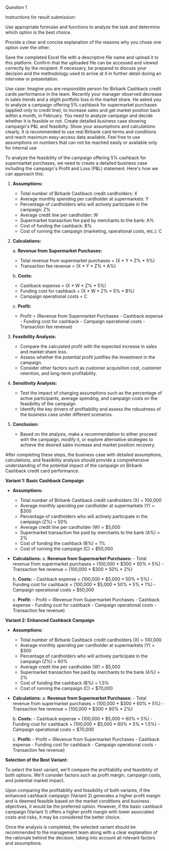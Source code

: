 Question 1

Instructions for result submission: 

Use appropriate formulas and functions to analyze the task and determine which option is the best choice.

Provide a clear and concise explanation of the reasons why you chose one option over the other. 

Save the completed Excel file with a descriptive file name and upload it to this platform. 
Confirm that the uploaded file can be accessed and viewed correctly by the recipient. 
If necessary, be prepared to discuss your decision 
and the methodology used to arrive at it in further detail during an interview or presentation.

Use case:
Imagine you are responsible person for Birbank Cashback credit cards performance in the team. 
Recently your manager observed decrease in sales trends and a slight portfolio loss in the market share. 
He asked you to analyze a campaign offering 5% cashback for supermarket purchases (applied only to credit line), 
to increase sales and get market position back within a month, in February. 
You need to analyze campaign and decide whether it is feasible or not.
Create detailed business case showing campaign's P&L and feasibilty. 
Show your assumptions and calculations clearly.
It is recommended to use real Birbank card terms and conditions and reach maximum easy-access data available. 
Feel free to use assumptions on numbers that can not be reached easily or available only for internal use

To analyze the feasibility of the campaign offering 5% cashback for supermarket purchases, we need to create a detailed business case including the campaign's Profit and Loss (P&L) statement. Here's how we can approach this:

1. **Assumptions:**
    - Total number of Birbank Cashback credit cardholders: X
    - Average monthly spending per cardholder at supermarkets: Y
    - Percentage of cardholders who will actively participate in the campaign: Z%
    - Average credit line per cardholder: W
    - Supermarket transaction fee paid by merchants to the bank: A%
    - Cost of funding the cashback: B%
    - Cost of running the campaign (marketing, operational costs, etc.): C

2. **Calculations:**

    a. **Revenue from Supermarket Purchases:**
    - Total revenue from supermarket purchases = (X * Y * Z% * 5%)
    - Transaction fee revenue = (X * Y * Z% * A%)

    b. **Costs:**
    - Cashback expense = (X * W * Z% * 5%)
    - Funding cost for cashback = (X * W * Z% * 5% * B%)
    - Campaign operational costs = C

    c. **Profit:**
    - Profit = (Revenue from Supermarket Purchases - Cashback expense - Funding cost for cashback - Campaign operational costs - Transaction fee revenue)

3. **Feasibility Analysis:**
    - Compare the calculated profit with the expected increase in sales and market share loss.
    - Assess whether the potential profit justifies the investment in the campaign.
    - Consider other factors such as customer acquisition cost, customer retention, and long-term profitability.

4. **Sensitivity Analysis:**
    - Test the impact of changing assumptions such as the percentage of active participants, average spending, and campaign costs on the feasibility of the campaign.
    - Identify the key drivers of profitability and assess the robustness of the business case under different scenarios.

5. **Conclusion:**
    - Based on the analysis, make a recommendation to either proceed with the campaign, modify it, or explore alternative strategies to achieve the desired sales increase and market position recovery.

After completing these steps, the business case with detailed assumptions, calculations, and feasibility analysis should provide a comprehensive understanding of the potential impact of the campaign on Birbank Cashback credit card performance.


**Variant 1: Basic Cashback Campaign**

- **Assumptions:**
    - Total number of Birbank Cashback credit cardholders (X) = 100,000
    - Average monthly spending per cardholder at supermarkets (Y) = $300
    - Percentage of cardholders who will actively participate in the campaign (Z%) = 50%
    - Average credit line per cardholder (W) = $5,000
    - Supermarket transaction fee paid by merchants to the bank (A%) = 2%
    - Cost of funding the cashback (B%) = 1%
    - Cost of running the campaign (C) = $50,000

- **Calculations:**
    a. **Revenue from Supermarket Purchases:**
       - Total revenue from supermarket purchases = (100,000 * $300 * 50% * 5%)
       - Transaction fee revenue = (100,000 * $300 * 50% * 2%)
    
    b. **Costs:**
       - Cashback expense = (100,000 * $5,000 * 50% * 5%)
       - Funding cost for cashback = (100,000 * $5,000 * 50% * 5% * 1%)
       - Campaign operational costs = $50,000

    c. **Profit:**
       - Profit = (Revenue from Supermarket Purchases - Cashback expense - Funding cost for cashback - Campaign operational costs - Transaction fee revenue)

**Variant 2: Enhanced Cashback Campaign**

- **Assumptions:**
    - Total number of Birbank Cashback credit cardholders (X) = 100,000
    - Average monthly spending per cardholder at supermarkets (Y) = $300
    - Percentage of cardholders who will actively participate in the campaign (Z%) = 60%
    - Average credit line per cardholder (W) = $5,000
    - Supermarket transaction fee paid by merchants to the bank (A%) = 2%
    - Cost of funding the cashback (B%) = 1.5%
    - Cost of running the campaign (C) = $70,000

- **Calculations:**
    a. **Revenue from Supermarket Purchases:**
       - Total revenue from supermarket purchases = (100,000 * $300 * 60% * 5%)
       - Transaction fee revenue = (100,000 * $300 * 60% * 2%)
    
    b. **Costs:**
       - Cashback expense = (100,000 * $5,000 * 60% * 5%)
       - Funding cost for cashback = (100,000 * $5,000 * 60% * 5% * 1.5%)
       - Campaign operational costs = $70,000

    c. **Profit:**
       - Profit = (Revenue from Supermarket Purchases - Cashback expense - Funding cost for cashback - Campaign operational costs - Transaction fee revenue)

**Selection of the Best Variant:**

To select the best variant, we'll compare the profitability and feasibility of both options. We'll consider factors such as profit margin, campaign costs, and potential market impact.

Upon comparing the profitability and feasibility of both variants, if the enhanced cashback campaign (Variant 2) generates a higher profit margin and is deemed feasible based on the market conditions and business objectives, it would be the preferred option. However, if the basic cashback campaign (Variant 1) offers a higher profit margin with lower associated costs and risks, it may be considered the better choice.

Once the analysis is completed, the selected variant should be recommended to the management team along with a clear explanation of the rationale behind the decision, taking into account all relevant factors and assumptions.